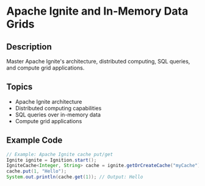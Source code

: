 # Apache Ignite and In-Memory Data Grids

## Description
Master Apache Ignite's architecture, distributed computing, SQL queries, and compute grid applications.

## Topics
- Apache Ignite architecture
- Distributed computing capabilities
- SQL queries over in-memory data
- Compute grid applications

## Example Code
```java
// Example: Apache Ignite cache put/get
Ignite ignite = Ignition.start();
IgniteCache<Integer, String> cache = ignite.getOrCreateCache("myCache");
cache.put(1, "Hello");
System.out.println(cache.get(1)); // Output: Hello
```
